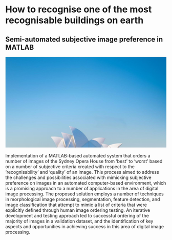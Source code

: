 # How to recognise one of the most recognisable buildings on earth
Semi-automated subjective image preference in MATLAB
-------
<p align="center">
  <img src="assets/introim.jpg" width="547" alt="Intro">
</p>
Implementation of a MATLAB-based automated system that orders a number of images of the Sydney Opera House from ‘best’ to ‘worst’ based on a number of subjective criteria created with respect to the ‘recognisability’ and ‘quality’ of an image. This process aimed to address the challenges and possibilities associated with mimicking subjective preference on images in an automated computer-based environment, which is a promising approach to a number of applications in the area of digital image processing. The proposed solution employs a number of techniques in morphological image processing, segmentation, feature detection, and image classification that attempt to mimic a list of criteria that were explicitly defined through human image ordering testing. An iterative development and testing approach led to successful ordering of the majority of images in a validation dataset, and the identification of key aspects and opportunities in achieving success in this area of digital image processing.
